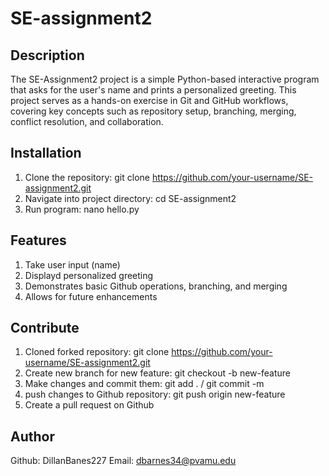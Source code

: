# SE-assignment2

## Description
The SE-Assignment2 project is a simple Python-based interactive program that asks for the user's name and prints a personalized greeting. This project serves as a hands-on exercise in Git and GitHub workflows, covering key concepts such as repository setup, branching, merging, conflict resolution, and collaboration.

## Installation
1. Clone the repository: git clone https://github.com/your-username/SE-assignment2.git
2. Navigate into project directory: cd SE-assignment2
3. Run program: nano hello.py

## Features
1. Take user input (name)
2. Displayd personalized greeting
3. Demonstrates basic Github operations, branching, and merging
4. Allows for future enhancements

## Contribute
1. Cloned forked repository: git clone https://github.com/your-username/SE-assignment2.git
2. Create new branch for new feature: git checkout -b new-feature
3. Make changes and commit them: git add . / git commit -m
4. push changes to Github repository: git push origin new-feature
5. Create a pull request on Github

## Author
Github: DillanBanes227
Email: dbarnes34@pvamu.edu
